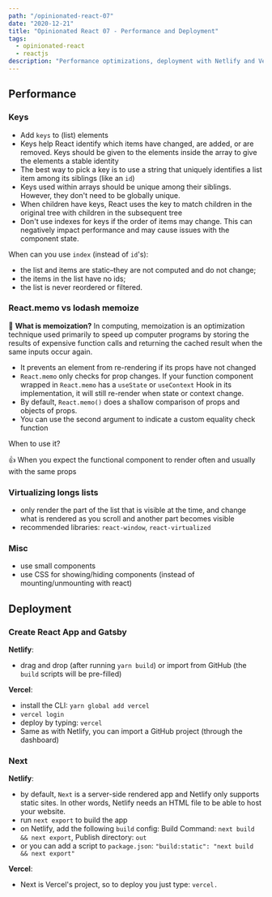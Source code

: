 ```yaml
---
path: "/opinionated-react-07"
date: "2020-12-21"
title: "Opinionated React 07 - Performance and Deployment"
tags:
  - opinionated-react
  - reactjs
description: "Performance optimizations, deployment with Netlify and Vercel"
---
```


## Performance

### Keys

- Add `keys` to (list) elements
- Keys help React identify which items have changed, are added, or are removed. Keys should be given to the elements inside the array to give the elements a stable identity
- The best way to pick a key is to use a string that uniquely identifies a list item among its siblings (like an `id`)
- Keys used within arrays should be unique among their siblings. However, they don't need to be globally unique.
- When children have keys, React uses the key to match children in the original tree with children in the subsequent tree
- Don't use indexes for keys if the order of items may change. This can negatively impact performance and may cause issues with the component state.

When can you use `index` (instead of `id`'s):

- the list and items are static–they are not computed and do not change;
- the items in the list have no ids;
- the list is never reordered or filtered.

### React.memo vs lodash memoize

🤔 **What is memoization?**
In computing, memoization is an optimization technique used primarily to speed up computer programs by storing the results of expensive function calls and returning the cached result when the same inputs occur again.

- It prevents an element from re-rendering if its props have not changed
- `React.memo` only checks for prop changes. If your function component wrapped in `React.memo` has a `useState` or `useContext` Hook in its implementation, it will still re-render when state or context change.
- By default, `React.memo()` does a shallow comparison of props and objects of props.
- You can use the second argument to indicate a custom equality check function

When to use it?

👍 When you expect the functional component to render often and usually with the same props

### Virtualizing longs lists

- only render the part of the list that is visible at the time, and change what is rendered as you scroll and another part becomes visible
- recommended libraries: `react-window`, `react-virtualized`

### Misc

- use small components
- use CSS for showing/hiding components (instead of mounting/unmounting with react)

## Deployment

### Create React App and Gatsby

**Netlify**:

- drag and drop (after running `yarn build`) or import from GitHub (the `build` scripts will be pre-filled)

**Vercel**:

- install the CLI: `yarn global add vercel`
- `vercel login`
- deploy by typing: `vercel`
- Same as with Netlify, you can import a GitHub project (through the dashboard)

### Next

**Netlify**:

- by default, `Next` is a server-side rendered app and Netlify only supports static sites. In other words, Netlify needs an HTML file to be able to host your website.
- run `next export` to build the app
- on Netlify, add the following `build` config: Build Command: `next build && next export`, Publish directory: `out`
- or you can add a script to `package.json`: `"build:static": "next build && next export"`

**Vercel**:

- Next is Vercel's project, so to deploy you just type: `vercel.`
